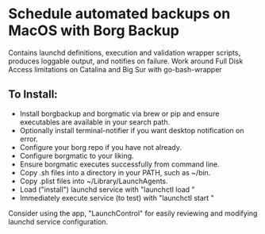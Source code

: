 # Schedule automated backups on MacOS with Borg Backup

Contains launchd definitions, execution and validation wrapper scripts, produces loggable output, and notifies on failure.
Work around Full Disk Access limitations on Catalina and Big Sur with go-bash-wrapper

## To Install:

* Install borgbackup and borgmatic via brew or pip and ensure executables are available in your search path.
* Optionally install terminal-notifier if you want desktop notification on error.
* Configure your borg repo if you have not already.
* Configure borgmatic to your liking.
* Ensure borgmatic executes successfully from command line.
* Copy .sh files into a directory in your PATH, such as ~/bin.
* Copy .plist files into ~/Library/LaunchAgents. 
* Load ("install") launchd service with "launchctl load <path to plist config file>"
* Immediately execute service (to test) with "launchctl start <path to plist config file>"

Consider using the app, "LaunchControl" for easily reviewing and modifying launchd service configuration.
